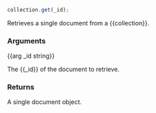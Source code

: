 ```javascript
collection.get(_id);
```

Retrieves a single document from a {{collection}}.

### Arguments
{{arg _id string}}

The {{_id}} of the document to retrieve.

### Returns
A single document object.
